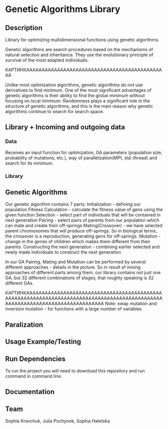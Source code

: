 # Genetic Algorithms Library

## Description
Library for optimizing multidimensional functions using genetic algorithms.

Genetic algorithms are search procedures based on the mechanisms of natural selection and inheritance. They use the evolutionary principle of survival of the most adapted individuals.

КАРТИНКАААААААААААААААААААААААААААААААААААААААААААААА

Unlike most optimization algorithms, genetic algorithms do not use derivatives to find minimum. One of the most significant advantages of genetic algorithms is their ability to find the global minimum without focusing on local minimum. Randomness plays a significant role in the structure of genetic algorithms, and this is the main reason why genetic algorithms continue to search for search space.


## Library + Incoming and outgoing data
### Data
Receives an input function for optimization, GA parameters (population size, probability of mutations, etc.), way of parallelization(MPI, std::thread) and search for its minimum.

### Library

## Genetic Algorithms
Our genetic algorithm contains 7 parts:
Initialization - defining our population
Fitness Calculation - calculate the fitness value of gens using the given function
Selection - select part of individuals that will be contained in next generation
Pairing - select pairs of parents from our population which can mate and create their off-springs
Mating(Crossover) -  we have selected parent chromosomes that will produce off-springs. So in biological terms, the crossover is a reproduction, generating gens for off-springs.
Mutation - change in the genes of children which makes them different from their parents.
Constructing the next generation - combining earlier selected and newly made individuals to construct the nest generation

In our GA Pairing, Mating and Mutation can be performed by several different approaches - details in the picture. So in result of mixing approaches of different parts among them, our library contains not just one GA, but 32 different combinations of stages, that roughly speaking is 32 different GAs.

КАРТИНКААААААААААААААААААААААААААААААААААААААААААААААААААААААААААААААААААААААААААААААААААААААААААААААААААААААААААААААААААААААААААААААА
Note: swap mutation and inversion mutation - for functions with a large number of variables

## Paralization


## Usage Example/Testing


## Run Dependencies
To run the project you will need to download this repository and run command in command line. 


## Documentation

## Team
Sophia Kravchuk, Julia Pochynok, Sophia Haletska

